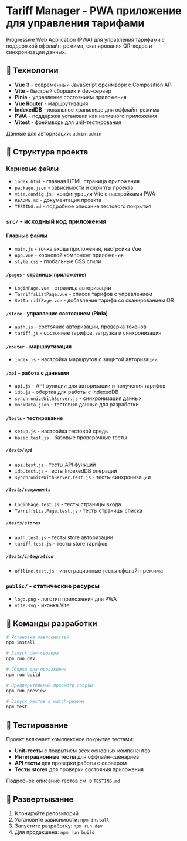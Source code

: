 # Tariff Manager - PWA приложение для управления тарифами

Progressive Web Application (PWA) для управления тарифами с поддержкой оффлайн-режима, сканирования QR-кодов и синхронизации данных.

## 🚀 Технологии

- **Vue 3** - современный JavaScript фреймворк с Composition API
- **Vite** - быстрый сборщик и dev-сервер
- **Pinia** - управление состоянием приложения
- **Vue Router** - маршрутизация
- **IndexedDB** - локальное хранилище для оффлайн-режима
- **PWA** - поддержка установки как нативного приложения
- **Vitest** - фреймворк для unit-тестирования

Данные для авторизации: `admin:admin`

## 📁 Структура проекта

### Корневые файлы
- `index.html` - главная HTML страница приложения
- `package.json` - зависимости и скрипты проекта
- `vite.config.js` - конфигурация Vite с настройками PWA
- `README.md` - документация проекта
- `TESTING.md` - подробное описание тестового покрытия

### `src/` - исходный код приложения

#### Главные файлы
- `main.js` - точка входа приложения, настройка Vue
- `App.vue` - корневой компонент приложения
- `style.css` - глобальные CSS стили

#### `/pages` - страницы приложения
- `LoginPage.vue` - страница авторизации
- `TarriffsListPage.vue` - список тарифов с управлением
- `SetTarriffPage.vue` - добавление тарифа со сканированием QR

#### `/store` - управление состоянием (Pinia)
- `auth.js` - состояние авторизации, проверка токенов
- `tariff.js` - состояние тарифов, загрузка и синхронизация

#### `/router` - маршрутизация
- `index.js` - настройка маршрутов с защитой авторизации

#### `/api` - работа с данными
- `api.js` - API функции для авторизации и получения тарифов
- `idb.js` - обертка для работы с IndexedDB
- `synchronizeWithServer.js` - синхронизация данных
- `mockData.json` - тестовые данные для разработки

#### `/tests` - тестирование
- `setup.js` - настройка тестовой среды
- `basic.test.js` - базовые проверочные тесты

##### `/tests/api`
- `api.test.js` - тесты API функций
- `idb.test.js` - тесты IndexedDB операций
- `synchronizeWithServer.test.js` - тесты синхронизации

##### `/tests/components`
- `LoginPage.test.js` - тесты страницы входа
- `TarriffsListPage.test.js` - тесты страницы списка

##### `/tests/stores`
- `auth.test.js` - тесты store авторизации
- `tariff.test.js` - тесты store тарифов

##### `/tests/integration`
- `offline.test.js` - интеграционные тесты оффлайн-режима

### `public/` - статические ресурсы
- `logo.png` - логотип приложения для PWA
- `vite.svg` - иконка Vite

## 🔧 Команды разработки

```bash
# Установка зависимостей
npm install

# Запуск dev-сервера
npm run dev

# Сборка для продакшена
npm run build

# Предварительный просмотр сборки
npm run preview

# Запуск тестов в watch-режиме
npm test
```


## 🧪 Тестирование

Проект включает комплексное покрытие тестами:

- **Unit-тесты** с покрытием всех основных компонентов
- **Интеграционные тесты** для оффлайн-сценариев
- **API тесты** для проверки работы с сервером
- **Тесты stores** для проверки состояния приложения

Подробное описание тестов см. в `TESTING.md`

## 🚀 Развертывание

1. Клонируйте репозиторий
2. Установите зависимости: `npm install`
3. Запустите разработку: `npm run dev`
4. Для продакшена: `npm run build`

